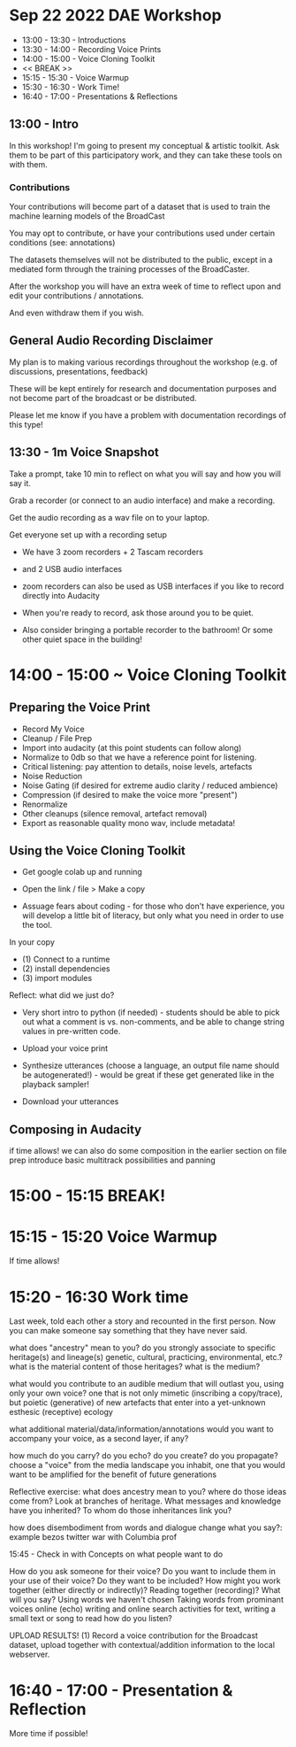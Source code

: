 # Sep 22 2022 DAE Workshop
* 13:00 - 13:30 - Introductions
* 13:30 - 14:00 - Recording Voice Prints
* 14:00 - 15:00 - Voice Cloning Toolkit
* << BREAK >>
* 15:15 - 15:30 - Voice Warmup
* 15:30 - 16:30 - Work Time!
* 16:40 - 17:00 - Presentations & Reflections



## 13:00 - Intro

In this workshop! I'm going to present my conceptual & artistic toolkit. Ask them to be part of this participatory work, and they can take these tools on with them.


### Contributions

Your contributions will become part of a dataset that is used to train the machine learning models of the BroadCast

You may opt to contribute, or have your contributions used under certain conditions (see: annotations)

The datasets themselves will not be distributed to the public, except in a mediated form through the training processes of the BroadCaster.

After the workshop you will have an extra week of time to reflect upon and edit your contributions / annotations.

And even withdraw them if you wish.


## General Audio Recording Disclaimer

My plan is to making various recordings throughout the workshop (e.g. of discussions, presentations, feedback)

These will be kept entirely for research and documentation purposes and not become part of the broadcast or be distributed.

Please let me know if you have a problem with documentation recordings of this type!


## 13:30 - 1m Voice Snapshot
Take a prompt, take 10 min to reflect on what you will say and how you will say it.

Grab a recorder (or connect to an audio interface) and make a recording.

Get the audio recording as a wav file on to your laptop.

Get everyone set up with a recording setup

* We have 3 zoom recorders + 2 Tascam recorders
* and 2 USB audio interfaces
* zoom recorders can also be used as USB interfaces if you like to record directly into Audacity

* When you're ready to record, ask those around you to be quiet.

* Also consider bringing a portable recorder to the bathroom! Or some other quiet space in the building!


# 14:00 - 15:00 ~ Voice Cloning Toolkit

## Preparing the Voice Print
* Record My Voice
* Cleanup / File Prep
* Import into audacity (at this point students can follow along)
* Normalize to 0db so that we have a reference point for listening.
* Critical listening: pay attention to details, noise levels, artefacts
* Noise Reduction
* Noise Gating (if desired for extreme audio clarity / reduced ambience)
* Compression (if desired to make the voice more "present")
* Renormalize
* Other cleanups (silence removal, artefact removal)
* Export as reasonable quality mono wav, include metadata!

## Using the Voice Cloning Toolkit
* Get google colab up and running
* Open the link / file > Make a copy

* Assuage fears about coding - for those who don't have experience, you will develop a little bit of literacy, but only what you need in order to use the tool.

In your copy
* (1) Connect to a runtime  
* (2) install dependencies  
* (3) import modules

Reflect: what did we just do?

* Very short intro to python (if needed) - students should be able to pick out what a comment is vs. non-comments, and be able to change string values in pre-written code.

* Upload your voice print

* Synthesize utterances (choose a language, an output file name should be autogenerated!) - would be great if these get generated like in the playback sampler!
* Download your utterances

## Composing in Audacity
if time allows! we can also do some composition in the earlier section on file prep
introduce basic multitrack possibilities and panning

# 15:00 - 15:15 BREAK!

# 15:15 - 15:20 Voice Warmup
If time allows!

# 15:20 - 16:30 Work time

Last week, told each other a story and recounted in the first person. Now you can make someone say something that they have never said.

what does "ancestry" mean to you? do you strongly associate to specific heritage(s) and lineage(s) genetic, cultural, practicing, environmental, etc.?  what is the material content of those heritages? what is the medium?

what would you contribute to an audible medium that will outlast you, using only your own voice? one that is not only mimetic (inscribing a copy/trace), but poietic (generative) of new artefacts that enter into a yet-unknown esthesic (receptive) ecology

what additional material/data/information/annotations would you want to accompany your voice, as a second layer, if any?

how much do you carry? do you echo? do you create? do you propagate? choose a "voice" from the media landscape you inhabit, one that you would want to be amplified for the benefit of future generations

Reflective exercise: what does ancestry mean to you? where do those ideas come from? Look at branches of heritage. What messages and knowledge have you inherited? To whom do those inheritances link you?

how does disembodiment from words and dialogue change what you say?: example bezos twitter war with Columbia prof

15:45 - Check in with Concepts on what people want to do

How do you ask someone for their voice?
Do you want to include them in your use of their voice? Do they want to be included?
How might you work together (either directly or indirectly)?
Reading together (recording)?
What will you say?
Using words we haven't chosen
Taking words from prominant voices online (echo)
writing and online search activities for text, writing a small text or song to read
how do you listen?

UPLOAD RESULTS! (1) Record a voice contribution for the Broadcast dataset, upload together with contextual/addition information to the local webserver.

# 16:40 - 17:00 - Presentation & Reflection
More time if possible!
